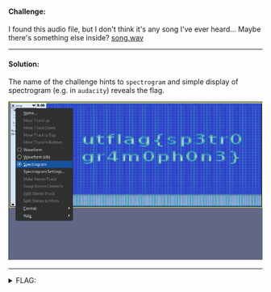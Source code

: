 #### Challenge:

I found this audio file, but I don't think it's any song I've ever heard... Maybe there's something else inside? [song.wav](./song.wav ":ignore")

---

#### Solution:

The name of the challenge hints to `spectrogram` and simple display of spectrogram (e.g. in `audacity`) reveals the flag.

![spectre.png](./spectre.png ":ignore")

---

<details><summary>FLAG:</summary>

```
utflag{sp3tr0gr4m0ph0n3}
```

</details>
<br/>
